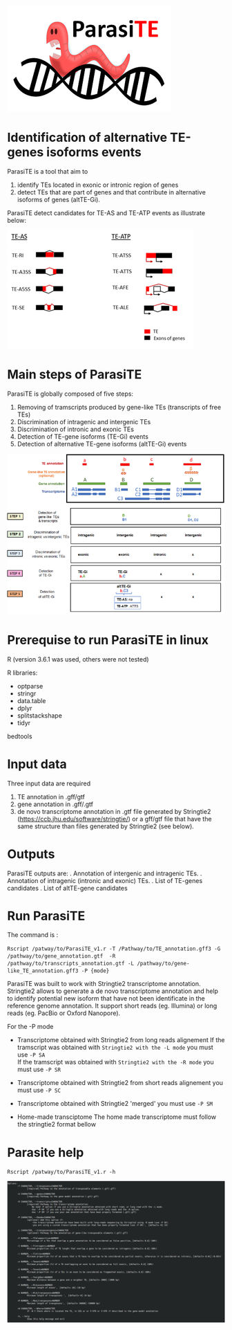![](https://github.com/JBerthelier/ParasiTE/blob/master/logo.png)

# Identification of alternative TE-genes isoforms events

ParasiTE is a tool that aim to 
1) identify TEs located in exonic or intronic region of genes 
2) detect TEs that are part of genes and that contribute in alternative isoforms of genes (altTE-Gi).

ParasiTE detect candidates for TE-AS and TE-ATP events as illustrate below:


![](https://github.com/JBerthelier/ParasiTE/blob/master/ParasiTE_altTE-Gi_illustration.png)


# Main steps of ParasiTE

ParasiTE is globally composed of five steps:

1) Removing of tramscripts produced by gene-like TEs (transcripts of free TEs)
2) Discrimination of intragenic and intergenic TEs
3) Discrimination of intronic and exonic TEs
4) Detection of TE-gene isoforms (TE-Gi) events
5) Detection of alternative TE-gene isoforms (altTE-Gi) events


![](https://github.com/JBerthelier/ParasiTE/blob/master/ParasiTE_steps_illustration.png)

# Prerequise to run ParasiTE in linux

R (version 3.6.1 was used, others were not tested)

R libraries: 
- optparse
- stringr 
- data.table 
- dplyr 
- splitstackshape 
- tidyr

bedtools

# Input data

Three input data are required

1) TE annotation in .gff/gtf 
2) gene annotation in .gff/.gtf
3) de novo transcriptome annotation in .gtf file generated by Stringtie2 (https://ccb.jhu.edu/software/stringtie/)
or a gff/gtf file that have the same structure than files generated by Stringtie2 (see below).

# Outputs

ParasiTE outputs are:
. Annotation of intergenic and intragenic TEs.
. Annotation of intragenic (intronic and exonic) TEs.
. List of TE-genes candidates
. List of altTE-gene candidates


# Run ParasiTE

The command is :

`Rscript /patway/to/ParasiTE_v1.r -T /Pathway/to/TE_annotation.gff3 -G /pathway/to/gene_annotation.gtf 
-R /pathway/to/transcripts_annotation.gtf -L /pathway/to/gene-like_TE_annotation.gff3 -P {mode}`

ParasiTE was built to work with Stringtie2 transcriptome annotation. 
Stringtie2 allows to generate a de novo transcriptome annotation and help to identify potential new isoform that have not been identificate in the reference genome annotation. It support short reads (eg. Illumina) or long reads (eg. PacBio or Oxford Nanopore).

For the -P mode

- Transcriptome obtained with Stringtie2 from long reads alignement
If the tramscript was obtained with  `Stringtie2 with the -L mode` you must use `-P SA`   
If the tramscript was obtained with  `Stringtie2 with the -R mode` you must use `-P SR`  

- Transcriptome obtained with Stringtie2 from short reads alignement
you must use `-P SC`   

- Transcriptome obtained with Stringtie2 'merged'
you must use `-P SM`   

- Home-made transciptome
The home made transcriptome must follow the stringtie2 format bellow







# Parasite help

`Rscript /patway/to/ParasiTE_v1.r -h`

![](https://github.com/JBerthelier/ParasiTE/blob/master/Help_illustration.PNG)



